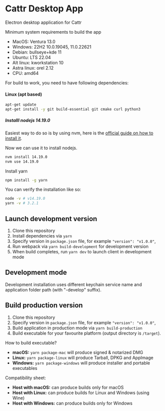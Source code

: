 Cattr Desktop App  
==========
Electron desktop application for Cattr  

Minimum system requirements to build the app
- MacOS: Ventura 13.0  
- Windows: 22H2 10.0.19045, 11.0.22621
- Debian: bullseye+kde 11
- Ubuntu: LTS 22.04
- Alt linux: kworkstation 10
- Astra linux: orel 2.12
- CPU: amd64

For build to work, you need to have following dependencies:
#### Linux (apt based)
```bash
apt-get update
apt-get install -y git build-essential git cmake curl python3
```
##### Installl nodejs 14.19.0  
Easiest way to do so is by using nvm, here is the [official guide on how to install it](https://github.com/nvm-sh/nvm?tab=readme-ov-file#install--update-script).  

Now we can use it to install nodejs.  
```bash
nvm install 14.19.0
nvm use 14.19.0
```
Install yarn
```bash
npm install -g yarn
```

You can verify the installation like so:
```bash
node -v # v14.19.0
yarn -v # 3.2.1
```


## Launch development version
1. Clone this repository
2. Install dependencies via `yarn`
3. Specify version in `package.json` file, for example `"version": "v1.0.0"`,
4. Run webpack via `yarn build-development` for development version
5. When build completes, run `yarn dev` to launch client in development mode

## Development mode
Development installation uses different keychain service name and application folder path (with "-develop" suffix).

## Build production version
1. Clone this repository
2. Specify version in `package.json` file, for example `"version": "v1.0.0"`,
3. Build application in production mode via `yarn build-production`
4. Build executable for your favourite platform (output directory is `/target`).


How to build executable?
  - **macOS:** `yarn package-mac` will produce signed & notarized DMG
  - **Linux:** `yarn package-linux` will produce Tarball, DPKG and AppImage
  - **Windows:** `yarn package-windows` will produce installer and portable executables

Compatibility sheet:
  - **Host with macOS:** can produce builds only for macOS
  - **Host with Linux:** can produce builds for Linux and Windows (using Wine)
  - **Host with Windows:** can produce builds only for Windows
